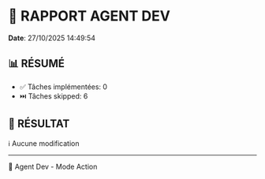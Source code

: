 # 🔧 RAPPORT AGENT DEV

**Date**: 27/10/2025 14:49:54

## 📊 RÉSUMÉ

- ✅ Tâches implémentées: 0
- ⏭️  Tâches skipped: 6

## 🎯 RÉSULTAT

ℹ️  Aucune modification

---

🤖 Agent Dev - Mode Action
